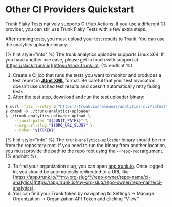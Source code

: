 # Other CI Providers Quickstart

Trunk Flaky Tests natively supports GitHub Actions. If you use a different CI provider, you can still use Trunk Flaky Tests with a few extra steps.

After running tests, you must upload your test results to Trunk. You can use the analytics uploader binary.

{% hint style="info" %}
The trunk analytics uploader supports Linux x64. If you have another use case, please get in touch with support at [https://slack.trunk.io](https://slack.trunk.io).
{% endhint %}

1. Create a CI job that runs the tests you want to monitor and produces a test report in [**JUnit XML**](https://www.ibm.com/docs/en/developer-for-zos/14.1?topic=formats-junit-xml-format) format. Be careful that your test invocation doesn't use cached test results and doesn't automatically retry failing tests.
2. After the test step, download and run the test uploader binary:

```bash
$ curl -fsSL --retry 3 "https://trunk.io/releases/analytics-cli/latest" -o ./trunk-analytics-uploader
$ chmod +x ./trunk-analytics-uploader
$ ./trunk-analytics-uploader upload \
    --junit-paths "${JUNIT_PATHS}" \
    --org-url-slug "${ORG_URL_SLUG}" \
    --token "${TOKEN}"
```

{% hint style="info" %}
The `trunk-analytics-uploader` binary should be run from the repository root. If you need to run the binary from another location, you must provide the path to the repo root using the `--repo-root`argument.
{% endhint %}

3. To find your organization slug, you can open [app.trunk.io](http://app.trunk.io). Once logged in, you should be automatically redirected to a URL like [https://app.trunk.io/**my-org-slug**/repo-owner/repo-name/ci-analytics](https://app.trunk.io/my-org-slug/repo-owner/repo-name/ci-analytics).
4. You can find your Trunk token by navigating to Settings → Manage Organization → Organization API Token and clicking "View."

